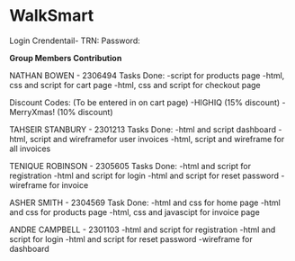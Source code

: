 # WalkSmart

Login Crendentail-
TRN: 
Password:

**Group Members Contribution**

NATHAN BOWEN - 2306494
Tasks Done:
-script for products page
-html, css and script for cart page
-html, css and script for checkout page

Discount Codes: (To be entered in on cart page)
-HIGHIQ (15% discount)
-MerryXmas! (10% discount)


TAHSEIR STANBURY - 2301213
Tasks Done:
-html and script  dashboard
-html, script and wireframefor user invoices
-html, script and wireframe for all invoices

TENIQUE ROBINSON - 2305605
Tasks Done: 
-html and script for registration
-html and script for login
-html and script for reset password
-wireframe for invoice

ASHER SMITH - 2304569
Task Done:
-html and css for home page
-html and css for products page
-html, css and javascipt for invoice page 

ANDRE CAMPBELL - 2301103
-html and script for registration
-html and script for login
-html and script for reset password
-wireframe for dashboard
